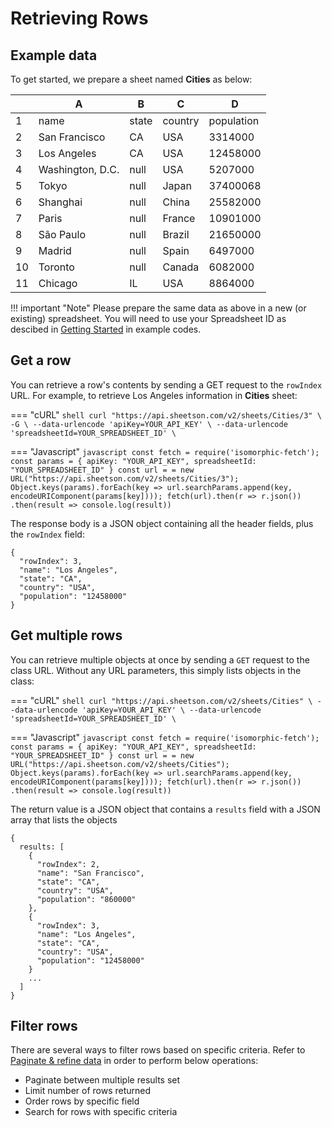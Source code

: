 # Retrieving Rows

## Example data
To get started, we prepare a sheet named **Cities** as below:
<div class='example'>

|  | A               | B     | C       | D          |
|--| --------------- | ----- | ------- | ---------- |
|1 | name            | state | country | population |
|2 | San Francisco   | CA    | USA     | 3314000    |
|3 | Los Angeles     | CA    | USA     | 12458000   |
|4 | Washington, D.C.| null  | USA     | 5207000    |
|5 | Tokyo           | null  | Japan   | 37400068   |
|6 | Shanghai        | null  | China   | 25582000   |
|7 | Paris           | null  | France  | 10901000   |
|8 | São Paulo       | null  | Brazil  | 21650000   |
|9 | Madrid          | null  | Spain   | 6497000    |
|10| Toronto         | null  | Canada  | 6082000	  |
|11| Chicago         | IL    | USA     | 8864000    |

</div>

!!! important "Note"
    Please prepare the same data as above in a new (or existing) spreadsheet. You will need to use your Spreadsheet ID as descibed in [Getting Started](/getting-started) in example codes.

##  Get a row
You can retrieve a row's contents by sending a GET request to the `rowIndex` URL. For example, to retrieve Los Angeles information in **Cities** sheet:

=== "cURL"
    ``` shell
    curl "https://api.sheetson.com/v2/sheets/Cities/3" \
    -G \
    --data-urlencode 'apiKey=YOUR_API_KEY' \
    --data-urlencode 'spreadsheetId=YOUR_SPREADSHEET_ID' \
    ```

=== "Javascript"
    ``` javascript
    const fetch = require('isomorphic-fetch');
    const params = {
      apiKey: "YOUR_API_KEY",
      spreadsheetId: "YOUR_SPREADSHEET_ID"
    }
    const url = = new URL("https://api.sheetson.com/v2/sheets/Cities/3");
    Object.keys(params).forEach(key => url.searchParams.append(key, encodeURIComponent(params[key])));
    fetch(url).then(r => r.json())
      .then(result => console.log(result))
    ```

The response body is a JSON object containing all the header fields, plus the `rowIndex` field:
```
{
  "rowIndex": 3,
  "name": "Los Angeles", 
  "state": "CA", 
  "country": "USA",
  "population": "12458000"
}
```
## Get multiple rows
You can retrieve multiple objects at once by sending a `GET` request to the class URL. Without any URL parameters, this simply lists objects in the class:

=== "cURL"
    ``` shell
    curl "https://api.sheetson.com/v2/sheets/Cities" \
    --data-urlencode 'apiKey=YOUR_API_KEY' \
    --data-urlencode 'spreadsheetId=YOUR_SPREADSHEET_ID' \
    ```

=== "Javascript"
    ``` javascript
    const fetch = require('isomorphic-fetch');
    const params = {
      apiKey: "YOUR_API_KEY",
      spreadsheetId: "YOUR_SPREADSHEET_ID"
    }
    const url = = new URL("https://api.sheetson.com/v2/sheets/Cities");
    Object.keys(params).forEach(key => url.searchParams.append(key, encodeURIComponent(params[key])));
    fetch(url).then(r => r.json())
      .then(result => console.log(result))
    ```

The return value is a JSON object that contains a `results` field with a JSON array that lists the objects
```
{
  results: [
    {
      "rowIndex": 2,
      "name": "San Francisco", 
      "state": "CA", 
      "country": "USA",
      "population": "860000"
    },
    {
      "rowIndex": 3,
      "name": "Los Angeles", 
      "state": "CA", 
      "country": "USA",
      "population": "12458000"
    }
    ...
  ]
}
```

## Filter rows
There are several ways to filter rows based on specific criteria. Refer to [Paginate & refine data](/manage-data/paginate-filter) in order to perform below operations:

 - Paginate between multiple results set
 - Limit number of rows returned
 - Order rows by specific field
 - Search for rows with specific criteria
